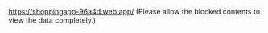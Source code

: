 https://shoppingapp-96a4d.web.app/
(Please allow the blocked contents to view the data completely.)
